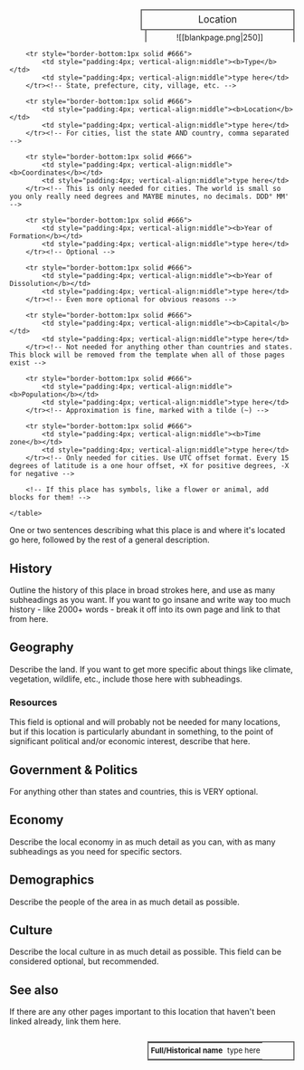 <div>
  <span style="float:right; width:260px; margin-left:14px; border:2px solid #666; line-height:1.5; font-size:larger; text-align:center; padding:4px">Location</span>
  </div>

  <span style="float:right; clear:right; width:260px; margin-left:14px; border-left:2px solid #666; border-right:2px solid #666; border-collapse:collapse; text-align:center; padding-top:4px">![[blankpage.png|250]]</span>

  <!-- If you have one or two more images, add a <br> between each image to display them all. Any more than that should be included somewhere else though. Remember, this block is indented with TWO spaces, NOT four and NOT a tab. -->
  
  <!-- Markdown and wikilinks don't work inside most html, and Obsidian also doesn't support relative file paths in html format, so this block is a separate <span> element to allow for a relative path wikilink to the image. If you want to insert a clickable link inside html anywhere other than within a <span> element, you need to use the html method instead of markdown. (<a href="url">text</a>) -->

  <!-- If you don't have an image at all and don't plan to add one to this page, you can delete the entire <span> element. -->
  
  <!-- Unlike every other infobox template, the artist credit and image license fields are not present here. This is because the only images you should be using here are of the official map, which is already CC BY-SA 4.0 licensed, something you made yourself, or screenshots from a map making tool. Anything else should go below this infobox, and you can add credits and disclosures there if needed -->

  <div class="" style="float:right; clear:right">
    <table class="" style="float:right; clear:right; width:260px; margin-left:14px; margin-bottom:7px; border:2px solid #666; border-collapse:collapse; line-height:1.5; font-size:small">
		<!-- Line breaks are supported in these blocks by using the <br> tag -->
		<tr style="border-bottom:1px solid #666">
			<td style="padding:4px; vertical-align:middle"><b>Full/Historical name</b></td>
			<td style="padding:4px; vertical-align:middle">type here</td>
		</tr><!-- Optional. Remove this block if you don't have something for it -->
	
		<tr style="border-bottom:1px solid #666">
			<td style="padding:4px; vertical-align:middle"><b>Type</b></td>
			<td style="padding:4px; vertical-align:middle">type here</td>
		</tr><!-- State, prefecture, city, village, etc. -->
	
		<tr style="border-bottom:1px solid #666">
			<td style="padding:4px; vertical-align:middle"><b>Location</b></td>
			<td style="padding:4px; vertical-align:middle">type here</td>
		</tr><!-- For cities, list the state AND country, comma separated -->
	
		<tr style="border-bottom:1px solid #666">
			<td style="padding:4px; vertical-align:middle"><b>Coordinates</b></td>
			<td style="padding:4px; vertical-align:middle">type here</td>
		</tr><!-- This is only needed for cities. The world is small so you only really need degrees and MAYBE minutes, no decimals. DDD° MM' -->
	
		<tr style="border-bottom:1px solid #666">
			<td style="padding:4px; vertical-align:middle"><b>Year of Formation</b></td>
			<td style="padding:4px; vertical-align:middle">type here</td>
		</tr><!-- Optional -->
	
		<tr style="border-bottom:1px solid #666">
			<td style="padding:4px; vertical-align:middle"><b>Year of Dissolution</b></td>
			<td style="padding:4px; vertical-align:middle">type here</td>
		</tr><!-- Even more optional for obvious reasons -->
	
		<tr style="border-bottom:1px solid #666">
			<td style="padding:4px; vertical-align:middle"><b>Capital</b></td>
			<td style="padding:4px; vertical-align:middle">type here</td>
		</tr><!-- Not needed for anything other than countries and states. This block will be removed from the template when all of those pages exist -->
	
		<tr style="border-bottom:1px solid #666">
			<td style="padding:4px; vertical-align:middle"><b>Population</b></td>
			<td style="padding:4px; vertical-align:middle">type here</td>
		</tr><!-- Approximation is fine, marked with a tilde (~) -->
	
		<tr style="border-bottom:1px solid #666">
			<td style="padding:4px; vertical-align:middle"><b>Time zone</b></td>
			<td style="padding:4px; vertical-align:middle">type here</td>
		</tr><!-- Only needed for cities. Use UTC offset format. Every 15 degrees of latitude is a one hour offset, +X for positive degrees, -X for negative -->
	
		<!-- If this place has symbols, like a flower or animal, add blocks for them! -->
	
    </table>
  </div>

<!-- If you want more stuff on the side beneath the info box, put it here. Use the following html tag:
<span style="float:right; clear:right; width:260px; margin:14px 0px 7px 14px; text-align:center; font-size:small"></span>
 This will keep it in line with the info box.
Also, please delete these comments when you're done. -->

One or two sentences describing what this place is and where it's located go here, followed by the rest of a general description.

## History

Outline the history of this place in broad strokes here, and use as many subheadings as you want. If you want to go insane and write way too much history - like 2000+ words - break it off into its own page and link to that from here.

## Geography

Describe the land. If you want to get more specific about things like climate, vegetation, wildlife, etc., include those here with subheadings.

### Resources

This field is optional and will probably not be needed for many locations, but if this location is particularly abundant in something, to the point of significant political and/or economic interest, describe that here.

## Government & Politics

For anything other than states and countries, this is VERY optional.

## Economy

Describe the local economy in as much detail as you can, with as many subheadings as you need for specific sectors.

## Demographics

Describe the people of the area in as much detail as possible.

## Culture

Describe the local culture in as much detail as possible. This field can be considered optional, but recommended.

## See also

If there are any other pages important to this location that haven't been linked already, link them here.